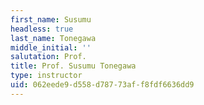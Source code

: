 ```yaml
---
first_name: Susumu
headless: true
last_name: Tonegawa
middle_initial: ''
salutation: Prof.
title: Prof. Susumu Tonegawa
type: instructor
uid: 062eede9-d558-d787-73af-f8fdf6636dd9
---
```

